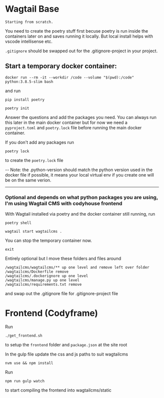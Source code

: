 # Wagtail Base

`Starting from scratch.` 

You need to create the poetry stuff first becuse poetry is run inside the containers later on and saves running it locally. But local install helps with vscode intellisense etc.

`.gitignore` should be swapped out for the .gitignore-project in your project.

## Start a temporary docker container:

    docker run --rm -it --workdir /code --volume "$(pwd):/code" python:3.8.5-slim bash

and run

    pip install poetry

    poetry init

Answer the questions and add the packages you need. You can always run this later in the main docker container but for now we need a `pyproject.toml` and `poetry.lock` file before running the main docker container.

If you don't add any packages run

    poetry lock

to create the `poetry.lock` file

-- Note: the .python-version should match the python version used in the docker file if possible, it means your local virtual env if you create one will be on the same verion.

---

### Optional and depends on what python packages you are using, I'm using Wagtail CMS with codyhouse frontend

With Wagtail installed via poetry and the docker container still running, run 

    poetry shell

    wagtail start wagtailcms .

You can stop the temporary container now.

    exit

Entirely optional but I move these folders and files around

    /wagtailcms/wagtailcms/** up one level and remove left over folder
    /wagtailcms/Dockerfile remove
    /wagtailcms/.dockerignore up one level
    /wagtailcms/manage.py up one level
    /wagtailcms/requirements.txt remove

and swap out the .gitignore file for .gitignore-project file

# Frontend (Codyframe)

Run

    ./get_frontend.sh

to setup the `frontend` folder and `package.json` at the site root

In the gulp file update the css and js paths to suit wagtailcms

    nvm use && npm install

Run

    npm run gulp watch

to start compiling the frontend into wagtailcms/static